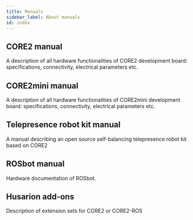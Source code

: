 ```yaml
---
title: Manuals
sidebar_label: About manuals
id: index
---
```


## CORE2 manual ##

A description of all hardware functionalities of CORE2 development board: specifications, connectivity, electrical parameters etc.

## CORE2mini manual ##

A description of all hardware functionalities of CORE2mini development board: specifications, connectivity, electrical parameters etc.

## Telepresence robot kit manual ##

A manual describing an open source self-balancing telepresence robot kit based on CORE2


## ROSbot manual ##

Hardware documentation of ROSbot.

## Husarion add-ons ##

Description of extension sets for CORE2 or CORE2-ROS
